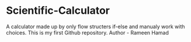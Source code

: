 # Scientific-Calculator
A calculator made up by only flow structers if-else and manualy work with choices.
This is my first Github repository.
Author - Rameen Hamad
